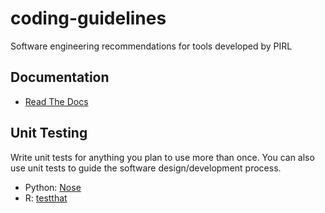 # coding-guidelines
Software engineering recommendations for tools developed by PIRL

## Documentation 
* [Read The Docs](https://readthedocs.org/)

## Unit Testing

Write unit tests for anything you plan to use more than once. You can also use unit tests to guide the software design/development process. 

* Python: [Nose](https://nose.readthedocs.io/en/latest/testing.html)
* R: [testthat](https://testthat.r-lib.org/)


